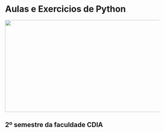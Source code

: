 # Aulas e Exercicios de Python 

<p align="center">
  <img width="700" height="300" src="https://github.com/GuilhermeZamboni32/Python-A2/blob/main/py-m.png?raw=true">
</p>


## 2º semestre da faculdade CDIA